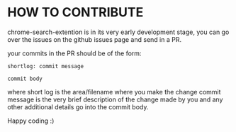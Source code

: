 HOW TO CONTRIBUTE
=================

chrome-search-extention is in its very early development stage, you can go over the issues on the 
github issues page and send in a PR.

your commits in the PR should be of the form:

```
shortlog: commit message

commit body
```

where short log is the area/filename where you make the change
commit message is the very brief description of the change made by you and any
other additional details go into the commit body.

Happy coding :)
